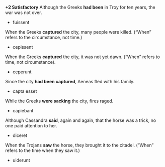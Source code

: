 **+2 Satisfactory**
Although the Greeks **had been** in Troy for ten years, the war was not over.
- fuissent

When the Greeks **captured** the city, many people were killed. (“When” refers to the circumstance, not time.)
- cepissent

When the Greeks **captured** the city, it was not yet dawn. (“When” refers to time, not circumstance).
- ceperunt

Since the city **had been captured**, Aeneas fled with his family.
- capta esset

While the Greeks **were sacking** the city, fires raged.
- capiebant

Although Cassandra **said**, again and again, that the horse was a trick, no one paid attention to her.
- diceret

When the Trojans **saw** the horse, they brought it to the citadel. (“When” refers to the time when they saw it.)
- uiderunt
